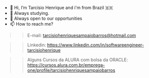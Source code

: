 - 👋 Hi, I’m Tarcísio Henrique and i'm from Brazil 🇧🇷
- 🌱 Always studying.
- 👀 Always open to our opportunities
- 📫 How to reach me? 

>> E-mail: tarcisiohenriquesampaiobarros@hotmail.com

>> Linkedin: https://www.linkedin.com/in/softwareengineer-tarcisiohenrique

>> Alguns Cursos da ALURA com bolsa da ORACLE: https://cursos.alura.com.br/emprega-one/profile/tarcisiohenriquesampaiobarros

<!---
Ciso-Barros/Ciso-Barros is a ✨ special ✨ repository because its `README.md` (this file) appears on your GitHub profile.
You can click the Preview link to take a look at your changes.
--->
